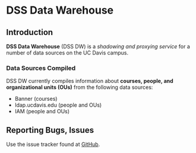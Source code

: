# DSS Data Warehouse

## Introduction
**DSS Data Warehouse** (DSS DW) is a *shadowing and proxying service* for a number of data sources on the UC Davis campus.

### Data Sources Compiled
DSS DW currently compiles information about **courses, people, and organizational units (OUs)** from the following data sources:

* Banner (courses)
* ldap.ucdavis.edu (people and OUs)
* IAM (people and OUs)

## Reporting Bugs, Issues
Use the issue tracker found at [GitHub](https://github.com/cthielen/dss-dw/issues).
